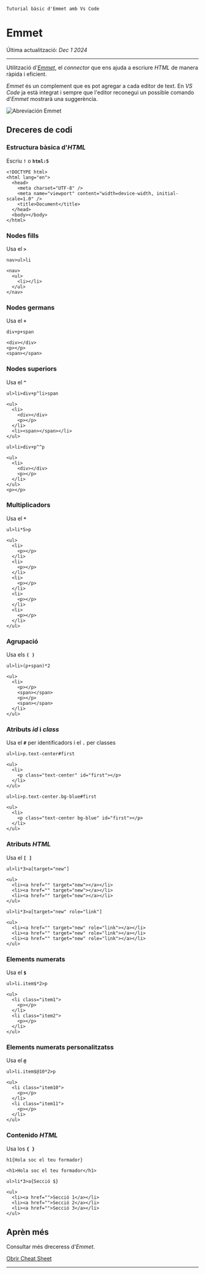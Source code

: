     Tutorial bàsic d'Emmet amb Vs Code

# Emmet

Última actualització: _Dec 1 2024_

---

Utilització d'[_Emmet_](https://emmet.io/), el _connector_ que ens ajuda a escriure _HTML_ de manera ràpida i eficient.

_Emmet_ és un complement que es pot agregar a cada editor de text. En _VS Code_ ja està integrat i sempre que l'editor reconegui un possible comando d'_Emmet_ mostrarà una suggerència.

![Abreviación Emmet](./assets/emmet-abbreviation.jpg)

## Dreceres de codi

### Estructura bàsica d'_HTML_

Escriu **`!`** o **`html:5`**

    <!DOCTYPE html>
    <html lang="en">
      <head>
        <meta charset="UTF-8" />
        <meta name="viewport" content="width=device-width, initial-scale=1.0" />
        <title>Document</title>
      </head>
      <body></body>
    </html>

### Nodes fills

Usa el **`>`**

    nav>ul>li

    <nav>
      <ul>
        <li></li>
      </ul>
    </nav>

### Nodes germans

Usa el **`+`**

    div+p+span

    <div></div>
    <p></p>
    <span></span>

### Nodes superiors

Usa el **`^`**

    ul>li>div+p^li>span

    <ul>
      <li>
        <div></div>
        <p></p>
      </li>
      <li><span></span></li>
    </ul>

    ul>li>div+p^^p

    <ul>
      <li>
        <div></div>
        <p></p>
      </li>
    </ul>
    <p></p>

### Multiplicadors

Usa el **`*`**

    ul>li*5>p

    <ul>
      <li>
        <p></p>
      </li>
      <li>
        <p></p>
      </li>
      <li>
        <p></p>
      </li>
      <li>
        <p></p>
      </li>
      <li>
        <p></p>
      </li>
    </ul>

### Agrupació

Usa els **`( )`**

    ul>li>(p+span)*2

    <ul>
      <li>
        <p></p>
        <span></span>
        <p></p>
        <span></span>
      </li>
    </ul>

### Atributs _id_ i _class_

Usa el **`#`** per identificadors i el **`.`** per classes

    ul>li>p.text-center#first

    <ul>
      <li>
        <p class="text-center" id="first"></p>
      </li>
    </ul>

    ul>li>p.text-center.bg-blue#first

    <ul>
      <li>
        <p class="text-center bg-blue" id="first"></p>
      </li>
    </ul>

### Atributs _HTML_

Usa el **`[ ]`**

    ul>li*3>a[target="new"]

    <ul>
      <li><a href="" target="new"></a></li>
      <li><a href="" target="new"></a></li>
      <li><a href="" target="new"></a></li>
    </ul>

    ul>li*3>a[target="new" role="link"]

    <ul>
      <li><a href="" target="new" role="link"></a></li>
      <li><a href="" target="new" role="link"></a></li>
      <li><a href="" target="new" role="link"></a></li>
    </ul>

### Elements numerats

Usa el **`$`**

    ul>li.item$*2>p

    <ul>
      <li class="item1">
        <p></p>
      </li>
      <li class="item2">
        <p></p>
      </li>
    </ul>

### Elements numerats personalitzatss

Usa el **`@`**

    ul>li.item$@10*2>p

    <ul>
      <li class="item10">
        <p></p>
      </li>
      <li class="item11">
        <p></p>
      </li>
    </ul>

### Contenido _HTML_

Usa los **`{ }`**

    h1{Hola soc el teu formador}

    <h1>Hola soc el teu formador</h1>

    ul>li*3>a{Secció $}

    <ul>
      <li><a href="">Secció 1</a></li>
      <li><a href="">Secció 2</a></li>
      <li><a href="">Secció 3</a></li>
    </ul>

## Aprèn més

Consultar més dreceress d'_Emmet_.

[Obrir Cheat Sheet](https://docs.emmet.io/cheat-sheet/)

---
